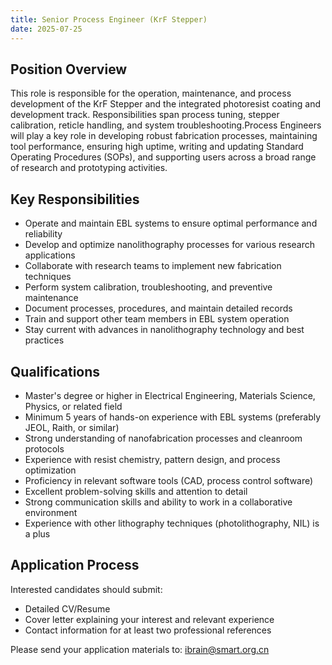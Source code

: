 ```yaml
---
title: Senior Process Engineer (KrF Stepper)
date: 2025-07-25
---
```

<!--more-->

## Position Overview
This role is responsible for the operation, maintenance, and process development of the KrF Stepper and the integrated photoresist coating and development track. Responsibilities span process tuning, stepper calibration, reticle handling, and system troubleshooting.Process Engineers will play a key role in developing robust fabrication processes, maintaining tool performance, ensuring high uptime, writing and updating Standard Operating Procedures (SOPs), and supporting users across a broad range of research and prototyping activities.

## Key Responsibilities
- Operate and maintain EBL systems to ensure optimal performance and reliability
- Develop and optimize nanolithography processes for various research applications
- Collaborate with research teams to implement new fabrication techniques
- Perform system calibration, troubleshooting, and preventive maintenance
- Document processes, procedures, and maintain detailed records
- Train and support other team members in EBL system operation
- Stay current with advances in nanolithography technology and best practices

## Qualifications
- Master's degree or higher in Electrical Engineering, Materials Science, Physics, or related field
- Minimum 5 years of hands-on experience with EBL systems (preferably JEOL, Raith, or similar)
- Strong understanding of nanofabrication processes and cleanroom protocols
- Experience with resist chemistry, pattern design, and process optimization
- Proficiency in relevant software tools (CAD, process control software)
- Excellent problem-solving skills and attention to detail
- Strong communication skills and ability to work in a collaborative environment
- Experience with other lithography techniques (photolithography, NIL) is a plus

## Application Process
Interested candidates should submit:
- Detailed CV/Resume
- Cover letter explaining your interest and relevant experience
- Contact information for at least two professional references

Please send your application materials to: ibrain@smart.org.cn